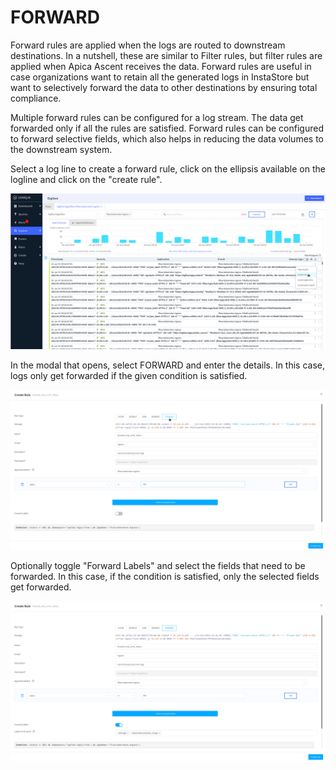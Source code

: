 # FORWARD

Forward rules are applied when the logs are routed to downstream destinations. In a nutshell, these are similar to Filter rules, but filter rules are applied when Apica Ascent receives the data. Forward rules are useful in case organizations want to retain all the generated logs in InstaStore but want to selectively forward the data to other destinations by ensuring total compliance.

Multiple forward rules can be configured for a log stream. The data get forwarded only if all the rules are satisfied. Forward rules can be configured to forward selective fields, which also helps in reducing the data volumes to the downstream system.

Select a log line to create a forward rule, click on the ellipsis available on the logline and click on the "create rule".

![](<../../../.gitbook/assets/image (69).png>)

In the modal that opens, select FORWARD and enter the details. In this case, logs only get forwarded if the given condition is satisfied.

![](<../../../.gitbook/assets/image (16) (1).png>)

Optionally toggle "Forward Labels" and select the fields that need to be forwarded. In this case, if the condition is satisfied, only the selected fields get forwarded.

![](<../../../.gitbook/assets/image (42).png>)
